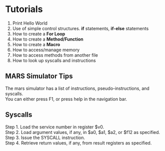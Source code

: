 # Tutorials
1. Print Hello World  
2. Use of simple control structures. **if** statements, **if-else** statements
2. How to create a **For Loop**  
3. How to create a **Method/Function**  
4. How to create a **Macro**
5. How to access/manage memory
6. How to access methods from another file
7. How to look up syscalls and instructions


## MARS Simulator Tips
The mars simulator has a list of instructions, pseudo-instructions, and syscalls.  
You can either press F1, or press help in the navigation bar.

## Syscalls
Step 1. Load the service number in register $v0.  
Step 2. Load argument values, if any, in $a0, $a1, $a2, or $f12 as specified.  
Step 3. Issue the SYSCALL instruction.  
Step 4. Retrieve return values, if any, from result registers as specified.  
